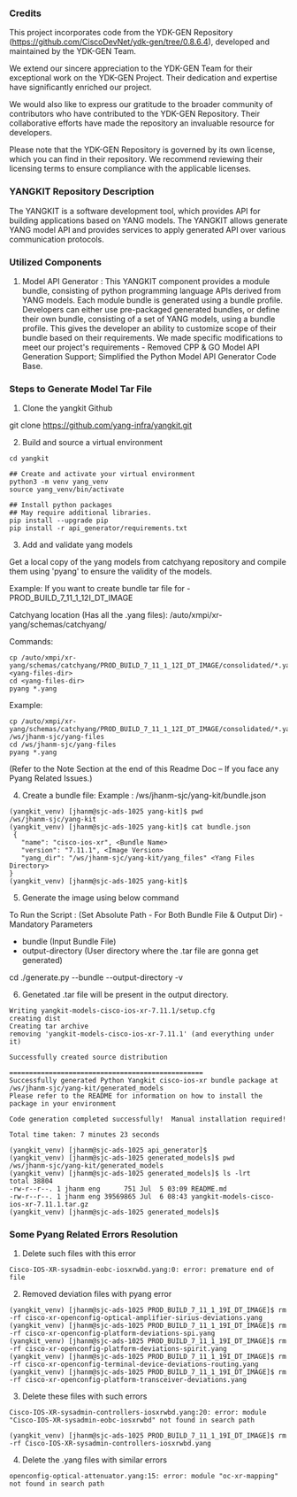### Credits

This project incorporates code from the YDK-GEN Repository (https://github.com/CiscoDevNet/ydk-gen/tree/0.8.6.4), developed and maintained by the YDK-GEN Team.

We extend our sincere appreciation to the YDK-GEN Team for their exceptional work on the YDK-GEN Project. Their dedication and expertise have significantly enriched our project.

We would also like to express our gratitude to the broader community of contributors who have contributed to the YDK-GEN Repository. Their collaborative efforts have made the repository an invaluable resource for developers.

Please note that the YDK-GEN Repository is governed by its own license, which you can find in their repository. We recommend reviewing their licensing terms to ensure compliance with the applicable licenses.

### YANGKIT Repository Description

The YANGKIT is a software development tool, which provides API for building applications based on YANG models. The YANGKIT allows generate YANG model API and provides services to apply generated API over various communication protocols.

### Utilized Components

1. Model API Generator : This YANGKIT component provides a module bundle, consisting of python programming language APIs derived from YANG models. Each module bundle is generated using a bundle profile. Developers can either use pre-packaged generated bundles, or define their own bundle, consisting of a set of YANG models, using a bundle profile. This gives the developer an ability to customize scope of their bundle based on their requirements. We made specific modifications to meet our project's requirements - Removed CPP & GO Model API Generation Support; Simplified the Python Model API Generator Code Base.

### Steps to Generate Model Tar File
 
1) Clone the yangkit Github

git clone https://github.com/yang-infra/yangkit.git
 
2) Build and source a virtual environment 
```
cd yangkit

## Create and activate your virtual environment 
python3 -m venv yang_venv 
source yang_venv/bin/activate 
 
## Install python packages 
## May require additional libraries.  
pip install --upgrade pip 
pip install -r api_generator/requirements.txt
```
 
3) Add and validate yang models 

Get a local copy of the yang models from catchyang repository and compile them using 'pyang' to ensure the validity of the models. 
 
Example: If you want to create bundle tar file for - PROD_BUILD_7_11_1_12I_DT_IMAGE 

Catchyang location (Has all the .yang files): /auto/xmpi/xr-yang/schemas/catchyang/ 
 
Commands: 
 ```
cp /auto/xmpi/xr-yang/schemas/catchyang/PROD_BUILD_7_11_1_12I_DT_IMAGE/consolidated/*.yang <yang-files-dir>
cd <yang-files-dir>
pyang *.yang   
 ```
Example: 
 ```
cp /auto/xmpi/xr-yang/schemas/catchyang/PROD_BUILD_7_11_1_12I_DT_IMAGE/consolidated/*.yang /ws/jhanm-sjc/yang-files 
cd /ws/jhanm-sjc/yang-files
pyang *.yang 
``` 
(Refer to the Note Section at the end of this Readme Doc – If you face any Pyang Related Issues.) 

4) Create a bundle file: Example : /ws/jhanm-sjc/yang-kit/bundle.json
```
(yangkit_venv) [jhanm@sjc-ads-1025 yang-kit]$ pwd
/ws/jhanm-sjc/yang-kit
(yangkit_venv) [jhanm@sjc-ads-1025 yang-kit]$ cat bundle.json 
 {
   "name": "cisco-ios-xr", <Bundle Name>
   "version": "7.11.1", <Image Version>
   "yang_dir": "/ws/jhanm-sjc/yang-kit/yang_files" <Yang Files Directory>
}
(yangkit_venv) [jhanm@sjc-ads-1025 yang-kit]$ 
 ```

5) Generate the image using below command 

To Run the Script :
(Set Absolute Path - For Both Bundle File & Output Dir) - Mandatory Parameters

- bundle (Input Bundle File)
- output-directory (User directory where the .tar file are gonna get generated)

 cd <yangkit Folder Path>
./generate.py --bundle <Bundle Json File> --output-directory <Output Directory> -v
 

6) Genetated .tar file will be present in the output directory.

```
Writing yangkit-models-cisco-ios-xr-7.11.1/setup.cfg
creating dist
Creating tar archive
removing 'yangkit-models-cisco-ios-xr-7.11.1' (and everything under it)

Successfully created source distribution

=================================================
Successfully generated Python Yangkit cisco-ios-xr bundle package at /ws/jhanm-sjc/yang-kit/generated_models
Please refer to the README for information on how to install the package in your environment

Code generation completed successfully!  Manual installation required!

Total time taken: 7 minutes 23 seconds

(yangkit_venv) [jhanm@sjc-ads-1025 api_generator]$ 
(yangkit_venv) [jhanm@sjc-ads-1025 generated_models]$ pwd
/ws/jhanm-sjc/yang-kit/generated_models
(yangkit_venv) [jhanm@sjc-ads-1025 generated_models]$ ls -lrt
total 38804
-rw-r--r--. 1 jhanm eng      751 Jul  5 03:09 README.md
-rw-r--r--. 1 jhanm eng 39569865 Jul  6 08:43 yangkit-models-cisco-ios-xr-7.11.1.tar.gz
(yangkit_venv) [jhanm@sjc-ads-1025 generated_models]$ 
```

### Some Pyang Related Errors Resolution

1) Delete such files with this error
```
Cisco-IOS-XR-sysadmin-eobc-iosxrwbd.yang:0: error: premature end of file
```

2) Removed deviation files with pyang error
```
(yangkit_venv) [jhanm@sjc-ads-1025 PROD_BUILD_7_11_1_19I_DT_IMAGE]$ rm -rf cisco-xr-openconfig-optical-amplifier-sirius-deviations.yang
(yangkit_venv) [jhanm@sjc-ads-1025 PROD_BUILD_7_11_1_19I_DT_IMAGE]$ rm -rf cisco-xr-openconfig-platform-deviations-spi.yang
(yangkit_venv) [jhanm@sjc-ads-1025 PROD_BUILD_7_11_1_19I_DT_IMAGE]$ rm -rf cisco-xr-openconfig-platform-deviations-spirit.yang
(yangkit_venv) [jhanm@sjc-ads-1025 PROD_BUILD_7_11_1_19I_DT_IMAGE]$ rm -rf cisco-xr-openconfig-terminal-device-deviations-routing.yang
(yangkit_venv) [jhanm@sjc-ads-1025 PROD_BUILD_7_11_1_19I_DT_IMAGE]$ rm -rf cisco-xr-openconfig-platform-transceiver-deviations.yang
```

3) Delete these files with such errors
```
Cisco-IOS-XR-sysadmin-controllers-iosxrwbd.yang:20: error: module "Cisco-IOS-XR-sysadmin-eobc-iosxrwbd" not found in search path

(yangkit_venv) [jhanm@sjc-ads-1025 PROD_BUILD_7_11_1_19I_DT_IMAGE]$ rm -rf Cisco-IOS-XR-sysadmin-controllers-iosxrwbd.yang
```

4) Delete the .yang files with similar errors
```
openconfig-optical-attenuator.yang:15: error: module "oc-xr-mapping" not found in search path
```

